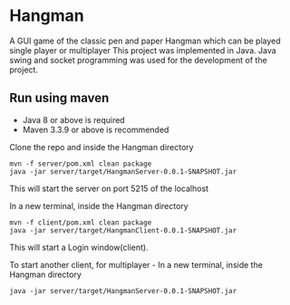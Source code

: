 # Hangman
A GUI game of the classic pen and paper Hangman which can be played single player or multiplayer
This project was implemented in Java. Java swing and socket programming was used for the development of the project.

## Run using maven

- Java 8 or above is required
- Maven 3.3.9 or above is recommended

Clone the repo and inside the Hangman directory
```
mvn -f server/pom.xml clean package
java -jar server/target/HangmanServer-0.0.1-SNAPSHOT.jar
```
This will start the server on port 5215 of the localhost

In a new terminal, inside the Hangman directory
```
mvn -f client/pom.xml clean package
java -jar server/target/HangmanClient-0.0.1-SNAPSHOT.jar
```
This will start a Login window(client).

To start another client, for multiplayer -
In a new terminal, inside the Hangman directory
```
java -jar server/target/HangmanServer-0.0.1-SNAPSHOT.jar
```
